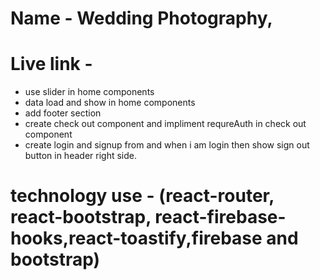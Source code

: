 # Name - Wedding Photography,
# Live link - 


- use slider in home components
- data load and show in home components
- add footer section
- create check out component and impliment requreAuth in check out component
- create login and signup from and when i am login then show sign out button in header right side.

# technology use - (react-router, react-bootstrap, react-firebase-hooks,react-toastify,firebase and bootstrap)
